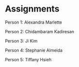 # Assignments

Person 1: Alexandra Marlette

Person 2: Chidambaram Kadiresan

Person 3: Ji Kim

Person 4: Stephanie Almeida

Person 5: Tiffany Hsieh

